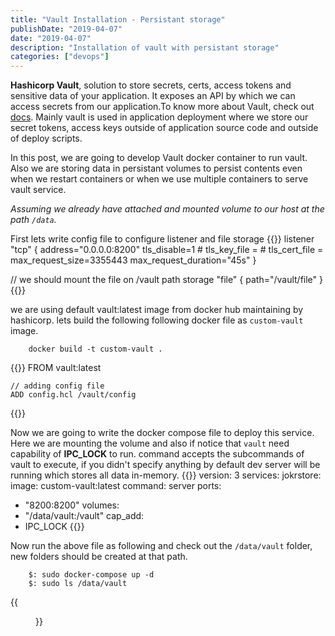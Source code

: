 ```yaml
---
title: "Vault Installation - Persistant storage"
publishDate: "2019-04-07"
date: "2019-04-07"
description: "Installation of vault with persistant storage"
categories: ["devops"]
---
```


**Hashicorp Vault**, solution to store secrets, certs, access tokens and sensitive data of your application. It exposes an API by which we can access secrets from our application.To know more about Vault, check out [docs](https://vaultproject.org/docs). Mainly vault is used in application deployment where we store our secret tokens, access keys outside of application source code and outside of deploy scripts.

In this post, we are going to develop Vault docker container to run vault. Also we are storing data in persistant volumes to persist contents even when we restart containers or when we use multiple containers to serve vault service.

_Assuming we already have attached and mounted volume to our host at the path `/data`._

First lets write config file to configure listener and file storage
{{<highlight hcl>}}
listener "tcp"  {
	address="0.0.0.0:8200"
	tls_disable=1
	# tls_key_file =
	# tls_cert_file =  
	max_request_size=3355443
	max_request_duration="45s"
}

// we should mount the file on /vault path
storage "file" {
	path="/vault/file"
}
{{</highlight>}}

we are using default vault:latest image from docker hub maintaining by hashicorp.
lets build the following following docker file as `custom-vault` image.

```
	docker build -t custom-vault .
```
{{<highlight docker>}}
	FROM vault:latest
	
	// adding config file
	ADD config.hcl /vault/config
{{</highlight>}}

Now we are going to write the docker compose file to deploy this service. Here we are mounting the volume and also if notice that `vault` need capability of **IPC_LOCK** to run. command accepts the subcommands of vault to execute, if you didn't specify anything by default dev server will be running which stores all data in-memory.
{{<highlight yaml>}}
version: 3
services:
 jokrstore:
  image: custom-vault:latest
  command: server
  ports:
  - "8200:8200"
  volumes:
  - "/data/vault:/vault"
  cap_add:
  - IPC_LOCK
{{</highlight>}}

Now run the above file as following and check out the `/data/vault` folder, new folders should be created at that path.

```
	$: sudo docker-compose up -d
	$: sudo ls /data/vault
```
{{<figure class="image-holder" src="/images/vault_dir.png" alt="vault directory contents">}}
